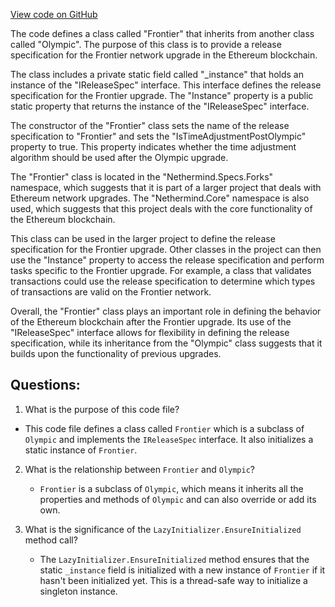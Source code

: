 [View code on GitHub](https://github.com/nethermindeth/nethermind/Nethermind.Specs/Forks/01_Frontier.cs)

The code defines a class called "Frontier" that inherits from another class called "Olympic". The purpose of this class is to provide a release specification for the Frontier network upgrade in the Ethereum blockchain. 

The class includes a private static field called "_instance" that holds an instance of the "IReleaseSpec" interface. This interface defines the release specification for the Frontier upgrade. The "Instance" property is a public static property that returns the instance of the "IReleaseSpec" interface. 

The constructor of the "Frontier" class sets the name of the release specification to "Frontier" and sets the "IsTimeAdjustmentPostOlympic" property to true. This property indicates whether the time adjustment algorithm should be used after the Olympic upgrade. 

The "Frontier" class is located in the "Nethermind.Specs.Forks" namespace, which suggests that it is part of a larger project that deals with Ethereum network upgrades. The "Nethermind.Core" namespace is also used, which suggests that this project deals with the core functionality of the Ethereum blockchain. 

This class can be used in the larger project to define the release specification for the Frontier upgrade. Other classes in the project can then use the "Instance" property to access the release specification and perform tasks specific to the Frontier upgrade. For example, a class that validates transactions could use the release specification to determine which types of transactions are valid on the Frontier network. 

Overall, the "Frontier" class plays an important role in defining the behavior of the Ethereum blockchain after the Frontier upgrade. Its use of the "IReleaseSpec" interface allows for flexibility in defining the release specification, while its inheritance from the "Olympic" class suggests that it builds upon the functionality of previous upgrades.
## Questions: 
 1. What is the purpose of this code file?
   - This code file defines a class called `Frontier` which is a subclass of `Olympic` and implements the `IReleaseSpec` interface. It also initializes a static instance of `Frontier`.

2. What is the relationship between `Frontier` and `Olympic`?
   - `Frontier` is a subclass of `Olympic`, which means it inherits all the properties and methods of `Olympic` and can also override or add its own.

3. What is the significance of the `LazyInitializer.EnsureInitialized` method call?
   - The `LazyInitializer.EnsureInitialized` method ensures that the static `_instance` field is initialized with a new instance of `Frontier` if it hasn't been initialized yet. This is a thread-safe way to initialize a singleton instance.